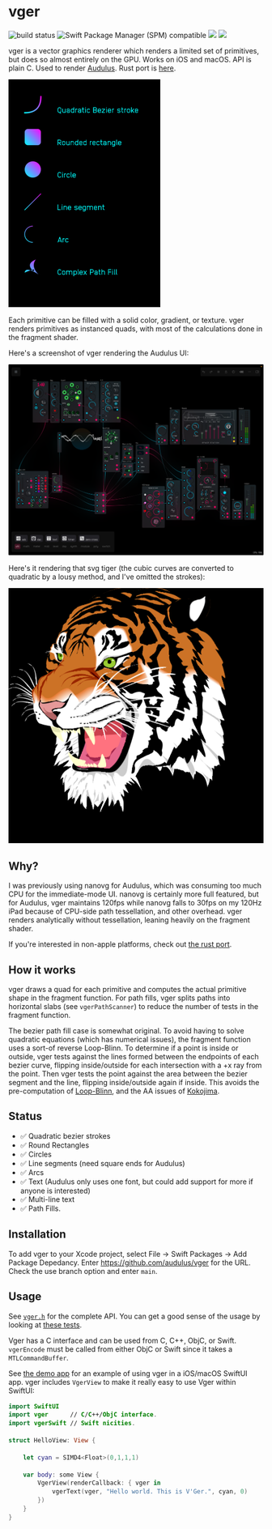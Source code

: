 # vger

![build status](https://github.com/audulus/vger/actions/workflows/build.yml/badge.svg)
<img src="https://img.shields.io/badge/SPM-5.3-blue.svg?style=flat"
     alt="Swift Package Manager (SPM) compatible" />
[![](https://img.shields.io/endpoint?url=https%3A%2F%2Fswiftpackageindex.com%2Fapi%2Fpackages%2Faudulus%2Fvger%2Fbadge%3Ftype%3Dswift-versions)](https://swiftpackageindex.com/audulus/vger)
[![](https://img.shields.io/endpoint?url=https%3A%2F%2Fswiftpackageindex.com%2Fapi%2Fpackages%2Faudulus%2Fvger%2Fbadge%3Ftype%3Dplatforms)](https://swiftpackageindex.com/audulus/vger)

vger is a vector graphics renderer which renders a limited set of primitives, but does so almost entirely on the GPU. Works on iOS and macOS. API is plain C. Used to render [Audulus](https://audulus.com). Rust port is [here](https://github.com/audulus/vger-rs).

<img src="demo.png" alt="demo" width="300" height="450">

Each primitive can be filled with a solid color, gradient, or texture. vger renders primitives as instanced quads, with most of the calculations done in the fragment shader.

Here's a screenshot of vger rendering the Audulus UI:

<img src="screenshot.png">

Here's it rendering that svg tiger (the cubic curves are converted to quadratic by a lousy method, and I've omitted the strokes):

<img src="tiger.png">

## Why?

I was previously using nanovg for Audulus, which was consuming too much CPU for the immediate-mode UI. nanovg is certainly more full featured, but for Audulus, vger maintains 120fps while nanovg falls to 30fps on my 120Hz iPad because of CPU-side path tessellation, and other overhead. vger renders analytically without tessellation, leaning heavily on the fragment shader.

If you're interested in non-apple platforms, check out [the rust port](https://github.com/audulus/vger-rs).

## How it works

vger draws a quad for each primitive and computes the actual primitive shape in the fragment function. For path fills, vger splits paths into horizontal slabs (see `vgerPathScanner`) to reduce the number of tests in the fragment function.

The bezier path fill case is somewhat original. To avoid having to solve quadratic equations (which has numerical issues), the fragment function uses a sort-of reverse Loop-Blinn. To determine if a point is inside or outside, vger tests against the lines formed between the endpoints of each bezier curve, flipping inside/outside for each intersection with a +x ray from the point. Then vger tests the point against the area between the bezier segment and the line, flipping inside/outside again if inside. This avoids the pre-computation of [Loop-Blinn](https://www.microsoft.com/en-us/research/wp-content/uploads/2005/01/p1000-loop.pdf), and the AA issues of [Kokojima](https://dl.acm.org/doi/10.1145/1179849.1179997).

## Status

- ✅ Quadratic bezier strokes 
- ✅ Round Rectangles
- ✅ Circles
- ✅ Line segments (need square ends for Audulus)
- ✅ Arcs
- ✅ Text (Audulus only uses one font, but could add support for more if anyone is interested)
- ✅ Multi-line text
- ✅ Path Fills.

## Installation

To add vger to your Xcode project, select File -> Swift Packages -> Add Package Depedancy. Enter https://github.com/audulus/vger for the URL. Check the use branch option and enter `main`.

## Usage

See [`vger.h`](https://github.com/audulus/vger/blob/main/Sources/vger/include/vger.h) for the complete API. You can get a good sense of the usage by looking at [these tests](https://github.com/audulus/vger/blob/main/Tests/vgerTests/vgerTests.mm).

Vger has a C interface and can be used from C, C++, ObjC, or Swift. `vgerEncode` must be called from either ObjC or Swift since it takes a `MTLCommandBuffer`.

See [the demo app](https://github.com/audulus/vger/blob/main/Demo) for an example of using vger in a iOS/macOS SwiftUI app. vger includes `VgerView` to make it really easy to use Vger within SwiftUI:

```swift
import SwiftUI
import vger      // C/C++/ObjC interface.
import vgerSwift // Swift nicities.

struct HelloView: View {

    let cyan = SIMD4<Float>(0,1,1,1)

    var body: some View {
        VgerView(renderCallback: { vger in
            vgerText(vger, "Hello world. This is V'Ger.", cyan, 0)
        })
    }
}
```
